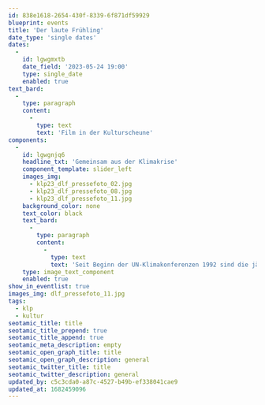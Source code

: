 ```yaml
---
id: 838e1618-2654-430f-8339-6f871df59929
blueprint: events
title: 'Der laute Frühling'
date_type: 'single dates'
dates:
  -
    id: lgwgmxtb
    date_field: '2023-05-24 19:00'
    type: single_date
    enabled: true
text_bard:
  -
    type: paragraph
    content:
      -
        type: text
        text: 'Film in der Kulturscheune'
components:
  -
    id: lgwgnjq6
    headline_txt: 'Gemeinsam aus der Klimakrise'
    component_template: slider_left
    images_img:
      - klp23_dlf_pressefoto_02.jpg
      - klp23_dlf_pressefoto_08.jpg
      - klp23_dlf_pressefoto_11.jpg
    background_color: none
    text_color: black
    text_bard:
      -
        type: paragraph
        content:
          -
            type: text
            text: 'Seit Beginn der UN-Klimakonferenzen 1992 sind die jährlichen CO2 Emissionen nicht gesunken, sondern um 60% gestiegen. Warum? Hybrider Dokumentarfilm/Spekulative Fiktion auf deutsch'
    type: image_text_component
    enabled: true
show_in_eventlist: true
images_img: dlf_pressefoto_11.jpg
tags:
  - klp
  - kultur
seotamic_title: title
seotamic_title_prepend: true
seotamic_title_append: true
seotamic_meta_description: empty
seotamic_open_graph_title: title
seotamic_open_graph_description: general
seotamic_twitter_title: title
seotamic_twitter_description: general
updated_by: c5c3cda0-a87c-4527-b49b-ef338041cae9
updated_at: 1682459096
---
```

